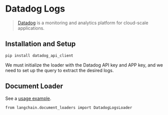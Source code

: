 Datadog Logs
============

> [Datadog](https://www.datadoghq.com/) is a monitoring and analytics platform for cloud-scale applications.

Installation and Setup[​](#installation-and-setup "Direct link to Installation and Setup")
------------------------------------------------------------------------------------------

    pip install datadog_api_client

We must initialize the loader with the Datadog API key and APP key, and we need to set up the query to extract the desired logs.

Document Loader[​](#document-loader "Direct link to Document Loader")
---------------------------------------------------------------------

See a [usage example](/docs/modules/data_connection/document_loaders/integrations/datadog_logs.html).

    from langchain.document_loaders import DatadogLogsLoader